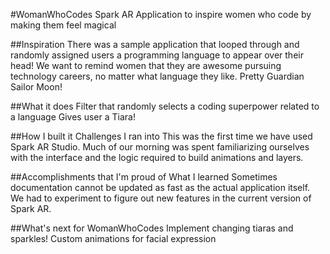 #WomanWhoCodes
Spark AR Application to inspire women who code by making them feel magical

##Inspiration
There was a sample application that looped through and randomly assigned users a programming language to appear over their head! We want to remind women that they are awesome pursuing technology careers, no matter what language they like. Pretty Guardian Sailor Moon!

##What it does
Filter that randomly selects a coding superpower related to a language Gives user a Tiara!

##How I built it
Challenges I ran into This was the first time we have used Spark AR Studio. Much of our morning was spent familiarizing ourselves with the interface and the logic required to build animations and layers.

##Accomplishments that I'm proud of
What I learned Sometimes documentation cannot be updated as fast as the actual application itself. We had to experiment to figure out new features in the current version of Spark AR.

##What's next for WomanWhoCodes
Implement changing tiaras and sparkles! Custom animations for facial expression